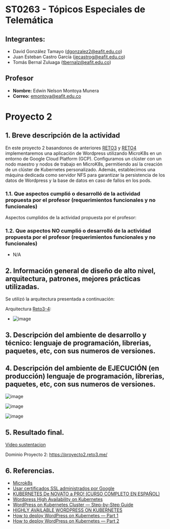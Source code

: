 # ST0263 - Tópicos Especiales de Telemática

## Integrantes:
- David González Tamayo (dgonzalez2@eafit.edu.co)
- Juan Esteban Castro García (jecastrog@eafit.edu.co)
- Tomás Bernal Zuluaga (tbernalz@eafit.edu.co)

## Profesor
- **Nombre:** Edwin Nelson Montoya Munera
- **Correo:** emontoya@eafit.edu.co

# Proyecto 2

## 1. Breve descripción de la actividad

En este proyecto 2 basandonos de anteriores [RETO3](https://github.com/dgonzalezt2/reto3-st0263) y [RETO4](https://github.com/dgonzalezt2/reto4-st0263) implementaremos una aplicación de Wordpress utilizando MicroK8s en un entorno de Google Cloud Platform (GCP). Configuramos un clúster con un nodo maestro y nodos de trabajo en MicroK8s, permitiendo así la creación de un clúster de Kubernetes personalizado. Además, establecimos una máquina dedicada como servidor NFS para garantizar la persistencia de los datos de Wordpress y la base de datos en caso de fallos en los pods.

### 1.1. Que aspectos cumplió o desarrolló de la actividad propuesta por el profesor (requerimientos funcionales y no funcionales)

Aspectos cumplidos de la actividad propuesta por el profesor:



### 1.2. Que aspectos NO cumplió o desarrolló de la actividad propuesta por el profesor (requerimientos funcionales y no funcionales)

* N/A

## 2. Información general de diseño de alto nivel, arquitectura, patrones, mejores prácticas utilizadas.

Se utilizó la arquitectura presentada a continuación:

Arquitectura [Reto3-4](https://github.com/dgonzalezt2/reto3-st0263):

* ![image](https://github.com/dgonzalezt2/reto4-st0263/assets/81880494/a8af5c96-dfba-4f82-bcc6-078d4a51ad31)

## 3. Descripción del ambiente de desarrollo y técnico: lenguaje de programación, librerias, paquetes, etc, con sus numeros de versiones.


## 4. Descripción del ambiente de EJECUCIÓN (en producción) lenguaje de programación, librerias, paquetes, etc, con sus numeros de versiones.

![image](https://github.com/dgonzalezt2/proyecto2-st0263/assets/81880494/1642214a-7592-4c2a-a490-543882c0ec85)

![image](https://github.com/dgonzalezt2/proyecto2-st0263/assets/81880494/cc05a203-5607-4251-85d9-01b5a1759d04)

![image](https://github.com/dgonzalezt2/proyecto2-st0263/assets/81880494/9820e477-15ce-4f2d-8e39-bd8b395e0c4b)

## 5. Resultado final.

[Video sustentacion]()

Dominio Proyecto 2: https://proyecto2.reto3.me/


## 6. Referencias.

* [Microk8s](https://microk8s.io)
* [Usar certificados SSL administrados por Google](https://cloud.google.com/kubernetes-engine/docs/how-to/managed-certs#gcloud)
* [KUBERNETES De NOVATO a PRO! (CURSO COMPLETO EN ESPAÑOL)](https://www.youtube.com/watch?v=DCoBcpOA7W4)
* [Wordpress High Availability on Kubernetes](https://medium.com/@icheko/wordpress-high-availability-on-kubernetes-f6c0bcc2f28d)
* [WordPress on Kubernetes Cluster — Step-by-Step Guide](https://engr-syedusmanahmad.medium.com/wordpress-on-kubernetes-cluster-step-by-step-guide-749cb53e27c7)
* [HIGHLY AVAILABLE WORDPRESS ON KUBERNETES](https://matthewdavis.io/highly-available-wordpress-on-kubernetes/)
* [How to deploy WordPress on Kubernetes — Part 1](https://medium.com/codex/how-to-deploy-wordpress-on-kubernetes-part-1-62cc5bd74410)
* [How to deploy WordPress on Kubernetes — Part 2](https://medium.com/codex/how-to-deploy-wordpress-on-kubernetes-part-2-df1cc9cbaa2e)





